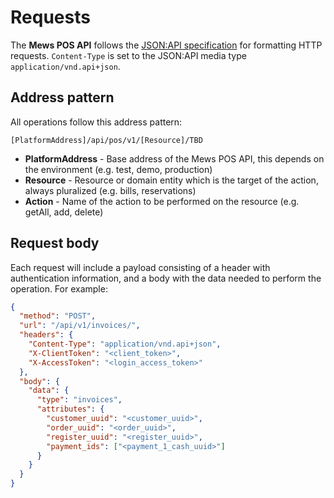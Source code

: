 # Requests

The **Mews POS API** follows the [JSON:API specification](https://jsonapi.org/) for formatting HTTP requests. `Content-Type` is set to the JSON:API media type `application/vnd.api+json`.

## Address pattern

All operations follow this address pattern:

```text
[PlatformAddress]/api/pos/v1/[Resource]/TBD
```

* **PlatformAddress** - Base address of the Mews POS API, this depends on the environment \(e.g. test, demo, production\)
* **Resource** - Resource or domain entity which is the target of the action, always pluralized \(e.g. bills, reservations\)
* **Action** - Name of the action to be performed on the resource \(e.g. getAll, add, delete\)

## Request body

Each request will include a payload consisting of a header with authentication information, and a body with the data needed to perform the operation. For example:

```json
{
  "method": "POST",
  "url": "/api/v1/invoices/",
  "headers": {
    "Content-Type": "application/vnd.api+json",
    "X-ClientToken": "<client_token>",
    "X-AccessToken": "<login_access_token>"
  },
  "body": {
    "data": {
      "type": "invoices",
      "attributes": {
        "customer_uuid": "<customer_uuid>",
        "order_uuid": "<order_uuid>",
        "register_uuid": "<register_uuid>",
        "payment_ids": ["<payment_1_cash_uuid>"]
      }
    }
  }
}
```
